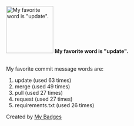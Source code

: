 <img src="https://my-badges.github.io/my-badges/favorite-word.png" alt="My favorite word is &quot;update&quot;." title="My favorite word is &quot;update&quot;." width="128">
<strong>My favorite word is &quot;update&quot;.</strong>
<br><br>

My favorite commit message words are:

1. update (used 63 times)
2. merge (used 49 times)
3. pull (used 27 times)
4. request (used 27 times)
5. requirements.txt (used 26 times)


Created by <a href="https://github.com/my-badges/my-badges">My Badges</a>